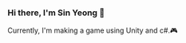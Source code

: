 ### Hi there, I'm Sin Yeong 👋

Currently, I'm making a game using Unity and c#.🎮



<!--
Here are some ideas to get you started:

- 🔭 I’m currently working on ... 
- 🌱 I’m currently learning ... Unity ML-Agents for autonomous driving (AI Car)
- 👯 I’m looking to collaborate on ... 
- 🤔 I’m looking for help with ...
- 💬 Ask me about ... 
- 📫 How to reach me: ... 
- 😄 Pronouns: ... 
- ⚡ Fun fact: ...
-->
